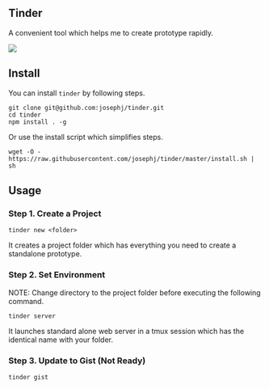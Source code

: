 Tinder
---------

A convenient tool which helps me to create prototype rapidly.

![](http://d.pr/i/sqFY+)

## Install

You can install `tinder` by following steps.

```
git clone git@github.com:josephj/tinder.git
cd tinder
npm install . -g
```

Or use the install script which simplifies steps.

```
wget -O - https://raw.githubusercontent.com/josephj/tinder/master/install.sh | sh
```

## Usage

### Step 1. Create a Project

```
tinder new <folder>
```

It creates a project folder which has everything you need to create a standalone prototype.

### Step 2. Set Environment

NOTE: Change directory to the project folder before executing the following command.

```
tinder server
```

It launches standard alone web server in a tmux session which has the identical name with your folder.

### Step 3. Update to Gist (Not Ready)

```
tinder gist
```

